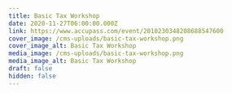 ```yaml
---
title: Basic Tax Workshop
date: 2020-11-27T06:00:00.000Z
link: https://www.accupass.com/event/2010230348208688547600
cover_image: /cms-uploads/basic-tax-workshop.png
cover_image_alt: Basic Tax Workshop
media_image: /cms-uploads/basic-tax-workshop.png
media_image_alt: Basic Tax Workshop
draft: false
hidden: false
---
```

